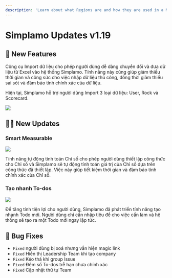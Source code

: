 ```yaml
---
description: 'Learn about what Regions are and how they are used in a Medusa backend. Regions represent at least one country on the Medusa backend.'
---
```


# Simplamo Updates v1.19

## 🚀 New Features

Công cụ Import dữ liệu cho phép người dùng dễ dàng chuyển đổi và đưa dữ liệu từ Excel vào hệ thống Simplamo. Tính năng này cũng giúp giảm thiểu thời gian và công sức cho việc nhập dữ liệu thủ công, đồng thời giảm thiểu sai sót và đảm bảo tính chính xác của dữ liệu.

Hiện tại, Simplamo hỗ trợ người dùng Import 3 loại dữ liệu: User, Rock và Scorecard.

![](https://simplamo.s3.ap-southeast-1.amazonaws.com/demo/a1e3e361-589c-4420-b177-5d35d944678b.png)

## 💪🏾 New Updates

### Smart Measurable

![](/img/uploads/ra-mắt-tính-năng-mới-02.png)

Tính năng tự động tính toán Chỉ số cho phép người dùng thiết lập công thức cho Chỉ số và Simplamo sẽ tự động tính toán giá trị của Chỉ số dựa trên công thức đã thiết lập. Việc này giúp tiết kiệm thời gian và đảm bảo tính chính xác của Chỉ số.

### Tạo nhanh To-dos

![](/img/uploads/ra-mắt-tính-năng-mới-03.png)

Để tăng tính tiện lợi cho người dùng, Simplamo đã phát triển tính năng tạo nhanh Todo mới. Người dùng chỉ cần nhập tiêu đề cho việc cần làm và hệ thống sẽ tạo ra một Todo mới ngay lập tức.

## 🐞 Bug Fixes

* `Fixed` người dùng bị xoá nhưng vẫn hiện magic link
* `Fixed` Hiển thị Leadership Team khi tạo company
* `Fixed` Kéo thả khi group Issue
* `Fixed` Đếm số To-dos trễ hạn chưa chính xác
* `Fixed` Cập nhật thứ tự Team